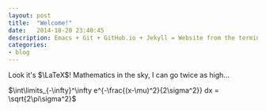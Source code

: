```yaml
---
layout: post
title:  "Welcome!"
date:   2014-10-20 23:40:45
description: Emacs + Git + GitHub.io + Jekyll = Website from the terminal.
categories:
- blog
---
```


Look it's $\LaTeX$! Mathematics in the sky, I can go twice as high... 


$\int\limits_{-\infty}^\infty e^{-\frac{(x-\mu)^2}{2\sigma^2}} dx = \sqrt{2\pi\sigma^2}$